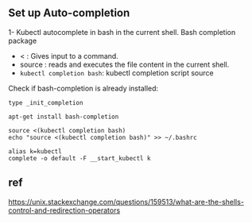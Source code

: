 ## Set up Auto-completion


1- Kubectl autocomplete in bash in the current shell. Bash completion package


* < : Gives input to a command.
* source :  reads and executes the file content in the current shell.
* `kubectl completion bash`: kubectl completion script source 

Check if bash-completion is already installed:

`type _init_completion`

`apt-get install bash-completion`


```
source <(kubectl completion bash)
echo "source <(kubectl completion bash)" >> ~/.bashrc
```


```
alias k=kubectl
complete -o default -F __start_kubectl k
```



## ref

https://unix.stackexchange.com/questions/159513/what-are-the-shells-control-and-redirection-operators
